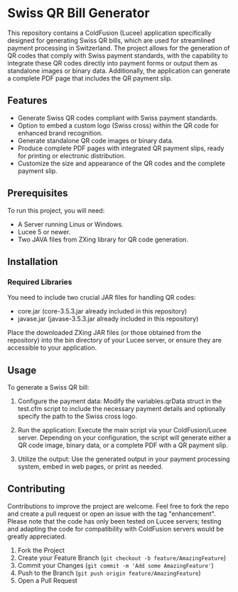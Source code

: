 # Swiss QR Bill Generator

This repository contains a ColdFusion (Lucee) application specifically designed for generating Swiss QR bills, which are used for streamlined payment processing in Switzerland. The project allows for the generation of QR codes that comply with Swiss payment standards, with the capability to integrate these QR codes directly into payment forms or output them as standalone images or binary data. Additionally, the application can generate a complete PDF page that includes the QR payment slip.

## Features

- Generate Swiss QR codes compliant with Swiss payment standards.
- Option to embed a custom logo (Swiss cross) within the QR code for enhanced brand recognition.
- Generate standalone QR code images or binary data.
- Produce complete PDF pages with integrated QR payment slips, ready for printing or electronic distribution.
- Customize the size and appearance of the QR codes and the complete payment slip.

## Prerequisites

To run this project, you will need:

- A Server running Linus or Windows.
- Lucee 5 or newer.
- Two JAVA files from ZXing library for QR code generation.
  

## Installation

### Required Libraries

You need to include two crucial JAR files for handling QR codes:

- core.jar (core-3.5.3.jar already included in this repository)
- javase.jar (javase-3.5.3.jar already included in this repository)

Place the downloaded ZXing JAR files (or those obtained from the repository) into the bin directory of your Lucee server, or ensure they are accessible to your application.

## Usage

To generate a Swiss QR bill:

1. Configure the payment data:
Modify the variables.qrData struct in the test.cfm script to include the necessary payment details and optionally specify the path to the Swiss cross logo.

2. Run the application:
Execute the main script via your ColdFusion/Lucee server. Depending on your configuration, the script will generate either a QR code image, binary data, or a complete PDF with a QR payment slip.

3. Utilize the output:
Use the generated output in your payment processing system, embed in web pages, or print as needed.

## Contributing

Contributions to improve the project are welcome. Feel free to fork the repo and create a pull request or open an issue with the tag "enhancement". Please note that the code has only been tested on Lucee servers; testing and adapting the code for compatibility with ColdFusion servers would be greatly appreciated.

1. Fork the Project
2. Create your Feature Branch (`git checkout -b feature/AmazingFeature`)
3. Commit your Changes (`git commit -m 'Add some AmazingFeature'`)
4. Push to the Branch (`git push origin feature/AmazingFeature`)
5. Open a Pull Request

